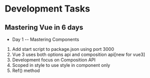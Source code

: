 # Development Tasks

## Mastering Vue in 6 days

- Day 1 -- Mastering Components

1. Add start script to package.json using port 3000
2. Vue 3 uses both options api and composition api[new for vue3]
3. Development focus on Composition API  
4. Scoped in style to use style in component only
5. Ref() method  

